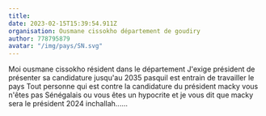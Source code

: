 ```yaml
---
title: 
date: 2023-02-15T15:39:54.911Z
organisation: Ousmane cissokho département de goudiry 
author: 778795879
avatar: "/img/pays/SN.svg"
---
```


Moi ousmane cissokho résident dans le département 
J'exige président de présenter sa candidature jusqu'au 2035 pasquil est entrain de travailler le pays 
Tout personne qui est contre la candidature du président macky vous n'êtes pas Sénégalais ou vous êtes un hypocrite et je vous dit que macky sera le président 2024 inchallah......